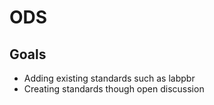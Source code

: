 # ODS



## Goals

 * Adding existing standards such as labpbr
 * Creating standards though open discussion
